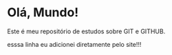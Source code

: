 # Olá, Mundo!

Este é meu repositório de estudos sobre GIT e GITHUB.

esssa linha eu adicionei diretamente pelo site!!!
